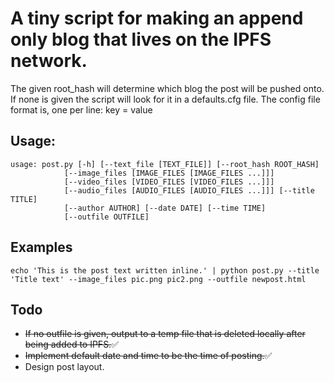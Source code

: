 # A tiny script for making an append only blog that lives on the IPFS network.

The given root_hash will determine which blog the post will be pushed onto. 
If none is given the script will look for it in a defaults.cfg file.
The config file format is, one per line: 
    key = value 

## Usage:

    usage: post.py [-h] [--text_file [TEXT_FILE]] [--root_hash ROOT_HASH]
                [--image_files [IMAGE_FILES [IMAGE_FILES ...]]]
                [--video_files [VIDEO_FILES [VIDEO_FILES ...]]]
                [--audio_files [AUDIO_FILES [AUDIO_FILES ...]]] [--title TITLE]
                [--author AUTHOR] [--date DATE] [--time TIME]
                [--outfile OUTFILE]

## Examples

    echo 'This is the post text written inline.' | python post.py --title 'Title text' --image_files pic.png pic2.png --outfile newpost.html

## Todo
* <del>If no outfile is given, output to a temp file that is deleted locally after being added to IPFS.</del>✅
* <del>Implement default date and time to be the time of posting.</del>✅
* Design post layout.
